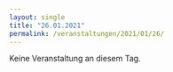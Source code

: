 ```yaml
---
layout: single
title: "26.01.2021"
permalink: /veranstaltungen/2021/01/26/
---
```


Keine Veranstaltung an diesem Tag.
